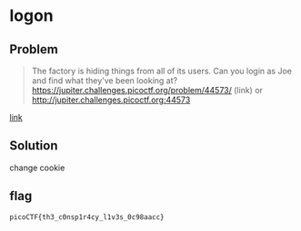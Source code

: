 # logon
## Problem
> The factory is hiding things from all of its users. Can you login as Joe and find what they've been looking at? https://jupiter.challenges.picoctf.org/problem/44573/ (link) or http://jupiter.challenges.picoctf.org:44573

[link](https://play.picoctf.org/practice/challenge/46)
## Solution
change cookie
## flag
`picoCTF{th3_c0nsp1r4cy_l1v3s_0c98aacc}`